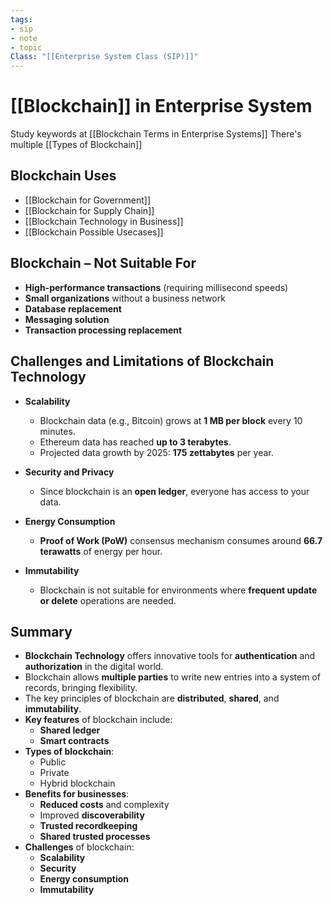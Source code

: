 ```yaml
---
tags:
- sip
- note
- topic
Class: "[[Enterprise System Class (SIP)]]"
---
```


# [[Blockchain]] in Enterprise System
Study keywords at [[Blockchain Terms in Enterprise Systems]]
There's multiple [[Types of Blockchain]]

## Blockchain Uses
- [[Blockchain for Government]]
- [[Blockchain for Supply Chain]]
- [[Blockchain Technology in Business]]
- [[Blockchain Possible Usecases]]

## Blockchain – Not Suitable For

- **High-performance transactions** (requiring millisecond speeds)
- **Small organizations** without a business network
- **Database replacement**
- **Messaging solution**
- **Transaction processing replacement**

## Challenges and Limitations of Blockchain Technology

- **Scalability**
    
    - Blockchain data (e.g., Bitcoin) grows at **1 MB per block** every 10 minutes.
    - Ethereum data has reached **up to 3 terabytes**.
    - Projected data growth by 2025: **175 zettabytes** per year.
- **Security and Privacy**
    
    - Since blockchain is an **open ledger**, everyone has access to your data.
- **Energy Consumption**
    
    - **Proof of Work (PoW)** consensus mechanism consumes around **66.7 terawatts** of energy per hour.
- **Immutability**
    
    - Blockchain is not suitable for environments where **frequent update or delete** operations are needed.


## Summary
- **Blockchain Technology** offers innovative tools for **authentication** and **authorization** in the digital world.
- Blockchain allows **multiple parties** to write new entries into a system of records, bringing flexibility.
- The key principles of blockchain are **distributed**, **shared**, and **immutability**.
- **Key features** of blockchain include:
    - **Shared ledger**
    - **Smart contracts**
- **Types of blockchain**:
    - Public
    - Private
    - Hybrid blockchain
- **Benefits for businesses**:
    - **Reduced costs** and complexity
    - Improved **discoverability**
    - **Trusted recordkeeping**
    - **Shared trusted processes**
- **Challenges** of blockchain:
    - **Scalability**
    - **Security**
    - **Energy consumption**
    - **Immutability**